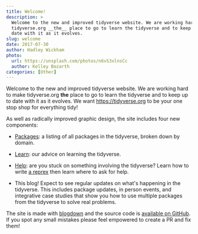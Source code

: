 ```yaml
---
title: Welcome!
description: >
  Welcome to the new and improved tidyverse website. We are working hard to make 
  tidyverse.org __the__ place to go to learn the tidyverse and to keep up to 
  date with it as it evolves.
slug: welcome
date: 2017-07-30
author: Hadley Wickham
photo:
  url: https://unsplash.com/photos/n6vS3xlnsCc
  author: Kelley Bozarth
categories: [Other]
---
```


Welcome to the new and improved tidyverse website. We are working hard to make tidyverse.org __the__ place to go to learn the tidyverse and to keep up to date with it as it evolves. We want <https://tidyverse.org> to be your one stop shop for everything tidy!

As well as radically improved graphic design, the site includes four new components:

* [Packages](/packages): a listing of all packages in the tidyverse, 
  broken down by domain.
  
* [Learn](/learn): our advice on learning the tidyverse.

* [Help](/help): are you stuck on something involving the tidyverse?
  Learn how to write [a reprex](/help#reprex) then learn where to ask for 
  help.

* This blog! Expect to see regular updates on what's happening in the 
  tidyverse. This includes package updates, in person events, and
  integrative case studies that show you how to use multiple packages
  from the tidyverse to solve real problems.
  
The site is made with [blogdown](https://bookdown.org/yihui/blogdown) and the source code is [available on GitHub](https://github.com/tidyverse/tidyverse.org). If you spot any small mistakes please feel empowered to create a PR and fix them!
